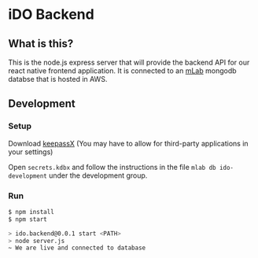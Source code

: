 # iDO Backend

## What is this?

This is the node.js express server that will provide the backend API for our react native frontend application. It is connected to an [mLab](https://mlab.com/) mongodb databse that is hosted in AWS. 

## Development

### Setup

Download [keepassX](https://www.keepassx.org/downloads) (You may have to allow for third-party applications in your settings)

Open `secrets.kdbx` and follow the instructions in the file `mlab db ido-development` under the development group.


### Run

```bash
$ npm install
$ npm start

> ido.backend@0.0.1 start <PATH>
> node server.js
~ We are live and connected to database
```